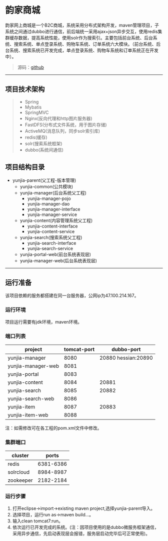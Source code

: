 # 韵家商城
韵家网上商城是一个B2C商城，系统采用分布式架构开发，maven管理项目，子系统之间通过dubbo进行通信，前后端统一采用ajax+json异步交互，使用redis集群缓存数据，提高系统性能，使用solr作为搜索引。主要包括前台系统、后台系统、搜索系统、单点登录系统、购物车系统、订单系统六大模块。（前台系统、后台系统、搜索系统已开发完成，单点登录系统、购物车系统和订单系统正在开发中）。

> 源码：[github](https://github.com/ChuiShengZhang/yunjia)



---

## 项目技术架构
> - Spring
> - Mybatis
> - SpringMVC
> - Nginx(反向代理和http图片服务器)
> - FastDFS(分布式文件系统，用于图片存储)
> - ActiveMQ(消息队列，同步solr索引库)
> - redis(缓存)
> - solr(搜索系统框架)
> - dubbo(系统间通信)
## 项目结构目录
- yunjia-parent(父工程-版本管理)
    - yunjia-common(公共模块)
    - yunjia-manager(后台系统父工程)
        - yunjia-manager-pojo
        - yunjia-manager-dao
        - yunjia-manager-interface
        - yunjia-manager-service
    - yunjia-content(内容管理系统父工程)
        - yunjia-content-interface
        - yunjia-content-service
    - yunjia-search(搜索系统父工程)
        - yunjia-search-interface
        - yunjia-search-service
    - yunjia-portal-web(前台系统表现层)
    - yunjia-manager-web(后台系统表现层)
    

---
## 运行准备
该项目依赖的服务都搭建在同一台服务器，公网ip为47.100.214.167。
### 运行环境
项目运行需要有jdk环境，maven环境。
### 端口列表

project | tomcat-port | dubbo-port
---|--- | ---
yunjia-manager | 8080 | 20880 hessian:20890
yunjia-manager-web | 8081 |
yunjia-portal | 8083 |
yunjia-content | 8084 | 20881
yunjia-search | 8085 | 20882
yunjia-search-web | 8086
yunjia-item | 8087 | 20883
yunjia-item-web | 8088 |
注：如需修改可在各工程的pom.xml文件中修改。

### 集群端口

cluster | ports
---|---
redis | 6381-6386
solrcloud | 8984-8987
zookeeper | 2182-2184


### 运行步骤
1. 打开eclipse->import->existing maven project,选择yunjia-parent导入。
2. 选择项目，运行run as->maven build...。
3. 输入clean tomcat7:run。
4. 依次运行已开发完成的系统。(注：因项目使用的是dubbo微服务框架通信，采用异步通信，先启动表现层会报错，服务层启动完毕后可正常使用)。

